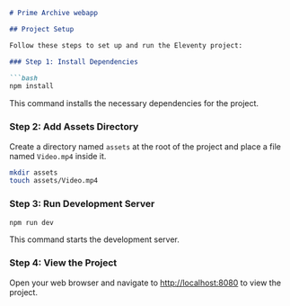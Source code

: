 

```markdown
# Prime Archive webapp

## Project Setup

Follow these steps to set up and run the Eleventy project:

### Step 1: Install Dependencies

```bash
npm install
```

This command installs the necessary dependencies for the project.

### Step 2: Add Assets Directory

Create a directory named `assets` at the root of the project and place a file named `Video.mp4` inside it.

```bash
mkdir assets
touch assets/Video.mp4
```

### Step 3: Run Development Server

```bash
npm run dev
```

This command starts the development server.

### Step 4: View the Project

Open your web browser and navigate to [http://localhost:8080](http://localhost:8080) to view the project.
